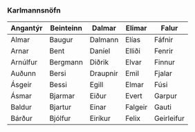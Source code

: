 ### Karlmannsnöfn
| Angantýr | Beinteinn | Dalmar   | Elimar  | Falur      |
|----------|-----------|----------|---------|------------|
| Almar    | Baugur    | Dalmann  | Elías   | Fáfnir     |
| Arnar    | Bent      | Daníel   | Elliði  | Fenrir     |
| Arnúlfur | Bergmann  | Diðrik   | Elvar   | Finnur     |
| Auðunn   | Bersi     | Draupnir | Emil    | Fjalar     |
| Ásgeir   | Bessi     | Egill    | Elmar   | Fúsi       |
| Ásmar    | Bjarmar   | Eiður    | Evert   | Garpur     |
| Baldur   | Bjartur   | Einar    | Falgeir | Gauti      |
| Bárður   | Bjólfur   | Eiríkur  | Felix   | Geirleifur |

